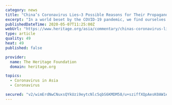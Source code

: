```yaml
---
category: news
title: "China’s Coronavirus Lies—3 Possible Reasons for Their Propaganda Campaign"
excerpt: "In a world beset by the COVID-19 pandemic, we find ourselves engaged in a verbal arms race. Beijing kicked it off with an unprecedented—and completely outlandish—public relations campaign denying responsibility for the outbreak."
publishedDateTime: 2020-05-07T11:25:00Z
webUrl: "https://www.heritage.org/asia/commentary/chinas-coronavirus-lies-3-possible-reasons-their-propaganda-campaign"
type: article
quality: 49
heat: 49
published: false

provider:
  name: The Heritage Foundation
  domain: heritage.org

topics:
  - Coronavirus in Asia
  - Coronavirus

secured: "v2/wimErdNwCNuxsQYkUzi9eytcNlc5qbS6KMDM58/u+sziffXQpAesK0AW1ePlcv5STpkGmQYAoW4lNMGZEaEaPdKBrqOFntJ1Phv7ZZlo/QxDdo3vmOOdLF8EuFN7u2i8kablzJTiqyb2Mqp0HqIV7evx0t6FbkblEUzVaC6S6qrSSQjD2zPO+3uLpoYgQpTvTA0UO3UkE6hHcC45UDejwpGKXnAQmWO1Lc7jHogReoUPabaJMLTmpZYSIpNhC59q4TJOOrA8bugHDmk8yHQGbUleI0RDmHIXiPxM+D/EGp1lUPB/rfXDJB8+TyAgNygNsZjx2IrrBRx4iPEtON2hU7BnbtOI5xVnY+pB/IqCbcFN6z/UYp2a84OGc5jX2XphYF2faOAoVe6WAdwh6efsB9xUhmO84ZXOt7+p1nGfL3s8Jpy/afGPcDFIYTiMCavFPHlGKpdWZ9LL0W6oVxTnjiA0qpKj1m99mzkg+oLs=;LLeIPHUMZY0CllKGeF+32A=="
---
```


